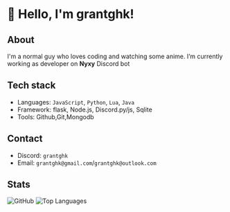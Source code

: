 # 👋 Hello, I'm grantghk!

## About
I'm a normal guy who loves coding and watching some anime. 
I’m currently working as developer on **Nyxy** Discord bot


## Tech stack
- Languages: `JavaScript`, `Python`, `Lua`, `Java`
- Framework: flask, Node.js, Discord.py/js, Sqlite
- Tools: Github,Git,Mongodb

## Contact 

- Discord: `grantghk`
- Email: `grantghk@gmail.com`/`grantghk@outlook.com`

## Stats
![GitHub](https://github-readme-stats.vercel.app/api?username=grantghk&show_icons=true&theme=tokyonight)
![Top Languages](https://github-readme-stats.vercel.app/api/top-langs/?username=grantghk&layout=compact&theme=tokyonight)
